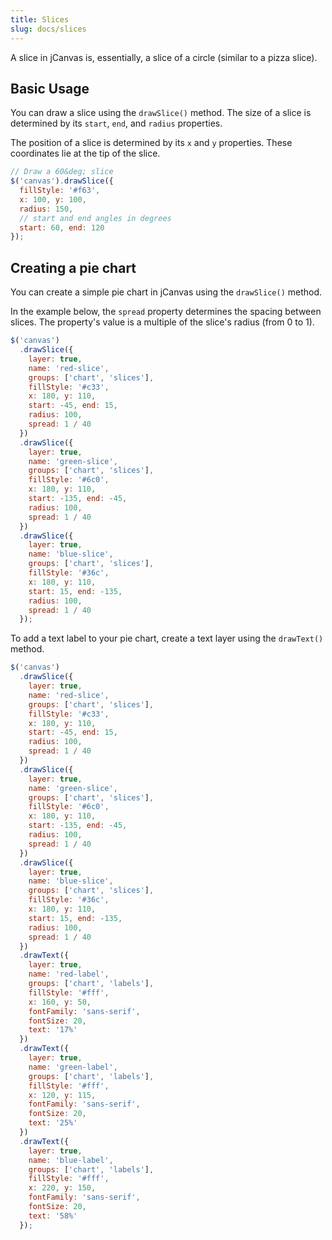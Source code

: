 ```yaml
---
title: Slices
slug: docs/slices
---
```


A slice in jCanvas is, essentially, a slice of a circle (similar to a pizza slice).

## Basic Usage

You can draw a slice using the `drawSlice()` method. The size of a slice is determined by its `start`, `end`, and `radius` properties.

The position of a slice is determined by its `x` and `y` properties. These coordinates lie at the tip of the slice.

```js
// Draw a 60&deg; slice
$('canvas').drawSlice({
  fillStyle: '#f63',
  x: 100, y: 100,
  radius: 150,
  // start and end angles in degrees
  start: 60, end: 120
});
```

## Creating a pie chart

You can create a simple pie chart in jCanvas using the `drawSlice()` method.

In the example below, the `spread` property determines the spacing between slices. The property's value is a multiple of the slice's radius (from 0 to 1).

```js
$('canvas')
  .drawSlice({
    layer: true,
    name: 'red-slice',
    groups: ['chart', 'slices'],
    fillStyle: '#c33',
    x: 180, y: 110,
    start: -45, end: 15,
    radius: 100,
    spread: 1 / 40
  })
  .drawSlice({
    layer: true,
    name: 'green-slice',
    groups: ['chart', 'slices'],
    fillStyle: '#6c0',
    x: 180, y: 110,
    start: -135, end: -45,
    radius: 100,
    spread: 1 / 40
  })
  .drawSlice({
    layer: true,
    name: 'blue-slice',
    groups: ['chart', 'slices'],
    fillStyle: '#36c',
    x: 180, y: 110,
    start: 15, end: -135,
    radius: 100,
    spread: 1 / 40
  });
```

To add a text label to your pie chart, create a text layer using the `drawText()` method.

```js
$('canvas')
  .drawSlice({
    layer: true,
    name: 'red-slice',
    groups: ['chart', 'slices'],
    fillStyle: '#c33',
    x: 180, y: 110,
    start: -45, end: 15,
    radius: 100,
    spread: 1 / 40
  })
  .drawSlice({
    layer: true,
    name: 'green-slice',
    groups: ['chart', 'slices'],
    fillStyle: '#6c0',
    x: 180, y: 110,
    start: -135, end: -45,
    radius: 100,
    spread: 1 / 40
  })
  .drawSlice({
    layer: true,
    name: 'blue-slice',
    groups: ['chart', 'slices'],
    fillStyle: '#36c',
    x: 180, y: 110,
    start: 15, end: -135,
    radius: 100,
    spread: 1 / 40
  })
  .drawText({
    layer: true,
    name: 'red-label',
    groups: ['chart', 'labels'],
    fillStyle: '#fff',
    x: 160, y: 50,
    fontFamily: 'sans-serif',
    fontSize: 20,
    text: '17%'
  })
  .drawText({
    layer: true,
    name: 'green-label',
    groups: ['chart', 'labels'],
    fillStyle: '#fff',
    x: 120, y: 115,
    fontFamily: 'sans-serif',
    fontSize: 20,
    text: '25%'
  })
  .drawText({
    layer: true,
    name: 'blue-label',
    groups: ['chart', 'labels'],
    fillStyle: '#fff',
    x: 220, y: 150,
    fontFamily: 'sans-serif',
    fontSize: 20,
    text: '58%'
  });
```
